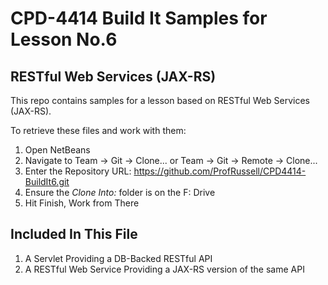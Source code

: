 # CPD-4414 Build It Samples for Lesson No.6
## RESTful Web Services (JAX-RS)

This repo contains samples for a lesson based on RESTful Web Services (JAX-RS).

To retrieve these files and work with them:

1. Open NetBeans
2. Navigate to Team -> Git -> Clone... or Team -> Git -> Remote -> Clone...
3. Enter the Repository URL: https://github.com/ProfRussell/CPD4414-BuildIt6.git
4. Ensure the *Clone Into:* folder is on the F: Drive
5. Hit Finish, Work from There

## Included In This File

1. A Servlet Providing a DB-Backed RESTful API
2. A RESTful Web Service Providing a JAX-RS version of the same API